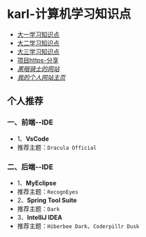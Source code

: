 # karl-计算机学习知识点

- [大一学习知识点](https://code.aliyun.com/kangxianghui/studywrod/tree/master/%E5%A4%A7%E4%B8%80%E5%AD%A6%E4%B9%A0%E7%9F%A5%E8%AF%86%E7%82%B9/web)
- [大二学习知识点](https://code.aliyun.com/kangxianghui/studywrod/tree/master/%E5%A4%A7%E4%BA%8C%E5%AD%A6%E4%B9%A0%E7%9F%A5%E8%AF%86%E7%82%B9)
- [大三学习知识点](https://code.aliyun.com/kangxianghui/studywrod/tree/master/%E5%A4%A7%E4%B8%89%E5%AD%A6%E4%B9%A0%E7%9F%A5%E8%AF%86%E7%82%B9/README.md)
- [项目https-分享](https://code.aliyun.com/kangxianghui/studywrod/tree/master/project%20link)
- [*黑暗骑士的网站*](https://huhuiyu.top/)
- [*我的个人网站主页*](https://kangxianghui.top)

## 个人推荐

### 一、前端--IDE

- 1、**VsCode**  
- 推荐主题：`Dracula Official`  

### 二、后端--IDE

- 1、**MyEclipse**  
- 推荐主题：`RecognEyes`  
- 2、**Spring Tool Suite**  
- 推荐主题：`Dark`  
- 3、**IntelliJ IDEA**  
- 推荐主题：`Hiberbee Dark`、`Coderpillr Dusk`  
